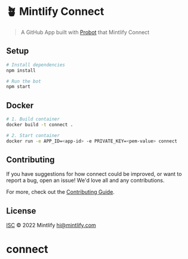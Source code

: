 # 🪴 Mintlify Connect

> A GitHub App built with [Probot](https://github.com/probot/probot) that Mintlify Connect

## Setup

```sh
# Install dependencies
npm install

# Run the bot
npm start
```

## Docker

```sh
# 1. Build container
docker build -t connect .

# 2. Start container
docker run -e APP_ID=<app-id> -e PRIVATE_KEY=<pem-value> connect
```

## Contributing

If you have suggestions for how connect could be improved, or want to report a bug, open an issue! We'd love all and any contributions.

For more, check out the [Contributing Guide](CONTRIBUTING.md).

## License

[ISC](LICENSE) © 2022 Mintlify <hi@mintlify.com>
# connect
